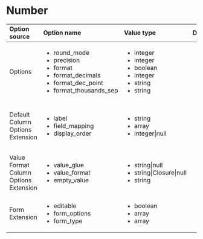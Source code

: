 # Number

<table>
    <head>
        <tr>
            <td><b>Option source</b></td>
            <td><b>Option name</b></td>
            <td><b>Value type</b></td>
            <td><b>Default Value</b></td>
        </tr>
    </head>
    <tbody>
        <tr>
            <td>Options </td>
            <td>
                <ul>
                    <li>round_mode</li>
                    <li>precision</li>
                    <li>format</li>
                    <li>format_decimals</li>
                    <li>format_dec_point</li>
                    <li>format_thousands_sep</li>
                </ul>
            </td>
            <td>
                <ul>
                    <li>integer</li>
                    <li>integer</li>
                    <li>boolean</li>
                    <li>integer</li>
                    <li>string</li>
                    <li>string</li>
                  </ul>
            </td>
            <td>
                <ul>
                    <li><code>null</code></li>
                    <li><code>2</code></li>
                    <li><code>false</code></li>
                    <li><code>2</code></li>
                    <li><code>'.'</code></li>
                    <li><code>','</code></li>
                </ul>
            </td>
        <tr>
        <tr>
            <td>Default Column Options Extension</td>
            <td>
                <ul>
                    <li>label</li>
                    <li>field_mapping</li>
                    <li>display_order</li>
                </ul>
            </td>
            <td>
                <ul>
                    <li>string</li>
                    <li>array</li>
                    <li>integer|null</li>
                </td>
            </td>
            <td>
                <ul>
                    <li><code>$column->getName()</code></li>
                    <li><code>array($column->getName())</code></li>
                    <li><code>null</code></li>
                </ul>
            </td>
        </tr>
        <tr>
            <td>Value Format Column Options Extension</td>
            <td>
                <ul>
                    <li>value_glue</li>
                    <li>value_format</li>
                    <li>empty_value</li>
                </ul>
            </td>
            <td>
                <ul>
                    <li>string|null</li>
                    <li>string|Closure|null</li>
                    <li>string</li>
                </td>
            </td>
            <td>
                <ul>
                    <li><code>null</code></li>
                    <li><code>null</code></li>
                    <li><code>" "</code> (empty string)</li>
                </ul>
            </td>
        </tr>
        <tr>
            <td>Form Extension</td>
            <td>
                <ul>
                    <li>editable</li>
                    <li>form_options</li>
                    <li>form_type</li>
                </ul>
            </td>
            <td>
                <ul>
                    <li>boolean</li>
                    <li>array</li>
                    <li>array</li>
                </td>
            </td>
            <td>
                <ul>
                    <li><code>false</code></li>
                    <li><code>array()</code></li>
                    <li><code>array()</code></li>
                </ul>
            </td>
        </tr>
    </tbody>
</table>
